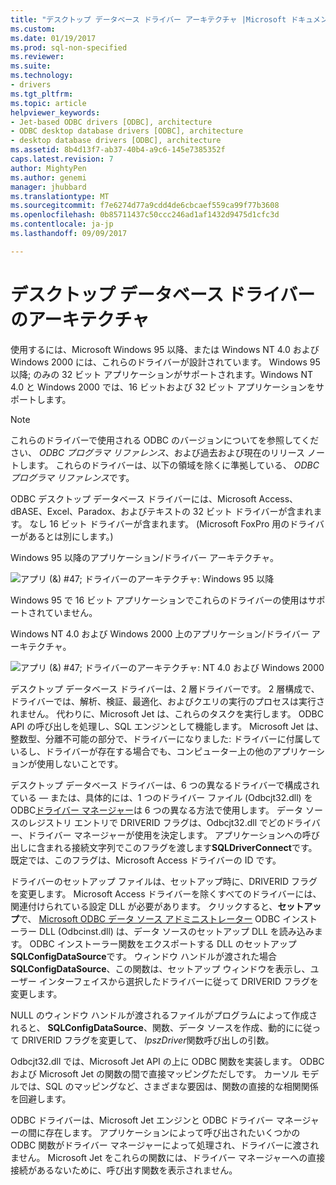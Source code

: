 ```yaml
---
title: "デスクトップ データベース ドライバー アーキテクチャ |Microsoft ドキュメント"
ms.custom: 
ms.date: 01/19/2017
ms.prod: sql-non-specified
ms.reviewer: 
ms.suite: 
ms.technology:
- drivers
ms.tgt_pltfrm: 
ms.topic: article
helpviewer_keywords:
- Jet-based ODBC drivers [ODBC], architecture
- ODBC desktop database drivers [ODBC], architecture
- desktop database drivers [ODBC], architecture
ms.assetid: 8b4d13f7-ab37-40b4-a9c6-145e7385352f
caps.latest.revision: 7
author: MightyPen
ms.author: genemi
manager: jhubbard
ms.translationtype: MT
ms.sourcegitcommit: f7e6274d77a9cdd4de6cbcaef559ca99f77b3608
ms.openlocfilehash: 0b85711437c50ccc246ad1af1432d9475d1cfc3d
ms.contentlocale: ja-jp
ms.lasthandoff: 09/09/2017

---
```

# <a name="desktop-database-drivers-architecture"></a>デスクトップ データベース ドライバーのアーキテクチャ
使用するには、Microsoft Windows 95 以降、または Windows NT 4.0 および Windows 2000 には、これらのドライバーが設計されています。 Windows 95 以降; のみの 32 ビット アプリケーションがサポートされます。Windows NT 4.0 と Windows 2000 では、16 ビットおよび 32 ビット アプリケーションをサポートします。  
  
> [!NOTE]  
>  これらのドライバーで使用される ODBC のバージョンについてを参照してください、 *ODBC プログラマ リファレンス*、および過去および現在のリリース ノートします。 これらのドライバーは、以下の領域を除くに準拠している、 *ODBC プログラマ リファレンス*です。  
  
 ODBC デスクトップ データベース ドライバーには、Microsoft Access、dBASE、Excel、Paradox、およびテキストの 32 ビット ドライバーが含まれます。 なし 16 ビット ドライバーが含まれます。 (Microsoft FoxPro 用のドライバーがあるとは別にします。)  
  
 Windows 95 以降のアプリケーション/ドライバー アーキテクチャ。  
  
 ![アプリ (&) #47; ドライバーのアーキテクチャ: Windows 95 以降](../../odbc/microsoft/media/odbcjetarch1.gif "ODBCJetArch1")  
  
 Windows 95 で 16 ビット アプリケーションでこれらのドライバーの使用はサポートされていません。  
  
 Windows NT 4.0 および Windows 2000 上のアプリケーション/ドライバー アーキテクチャ。  
  
 ![アプリ (&) #47; ドライバーのアーキテクチャ: NT 4.0 および Windows 2000](../../odbc/microsoft/media/odbcjetarch2.gif "ODBCJetArch2")  
  
 デスクトップ データベース ドライバーは、2 層ドライバーです。 2 層構成で、ドライバーでは、解析、検証、最適化、およびクエリの実行のプロセスは実行されません。 代わりに、Microsoft Jet は、これらのタスクを実行します。 ODBC API の呼び出しを処理し、SQL エンジンとして機能します。 Microsoft Jet は、整数型、分離不可能の部分で、ドライバーになりました: ドライバーに付属しているし、ドライバーが存在する場合でも、コンピューター上の他のアプリケーションが使用しないことです。  
  
 デスクトップ データベース ドライバーは、6 つの異なるドライバーで構成されている — または、具体的には、1 つのドライバー ファイル (Odbcjt32.dll) を ODBC[ドライバー マネージャー](../../odbc/reference/the-driver-manager.md)は 6 つの異なる方法で使用します。 データ ソースのレジストリ エントリで DRIVERID フラグは、Odbcjt32.dll でどのドライバー、ドライバー マネージャーが使用を決定します。 アプリケーションへの呼び出しに含まれる接続文字列でこのフラグを渡します**SQLDriverConnect**です。 既定では、このフラグは、Microsoft Access ドライバーの ID です。  
  
 ドライバーのセットアップ ファイルは、セットアップ時に、DRIVERID フラグを変更します。 Microsoft Access ドライバーを除くすべてのドライバーには、関連付けられている設定 DLL が必要があります。 クリックすると、**セットアップ**で、 [Microsoft ODBC データ ソース アドミニストレーター](../../odbc/admin/odbc-data-source-administrator.md) ODBC インストーラー DLL (Odbcinst.dll) は、データ ソースのセットアップ DLL を読み込みます。 ODBC インストーラー関数をエクスポートする DLL のセットアップ**SQLConfigDataSource**です。 ウィンドウ ハンドルが渡された場合**SQLConfigDataSource**、この関数は、セットアップ ウィンドウを表示し、ユーザー インターフェイスから選択したドライバーに従って DRIVERID フラグを変更します。  
  
 NULL のウィンドウ ハンドルが渡されるファイルがプログラムによって作成されると、 **SQLConfigDataSource**、関数、データ ソースを作成、動的にに従って DRIVERID フラグを変更して、 *lpszDriver*関数呼び出しの引数。  
  
 Odbcjt32.dll では、Microsoft Jet API の上に ODBC 関数を実装します。 ODBC および Microsoft Jet の関数の間で直接マッピングただしです。 カーソル モデルでは、SQL のマッピングなど、さまざまな要因は、関数の直接的な相関関係を回避します。  
  
 ODBC ドライバーは、Microsoft Jet エンジンと ODBC ドライバー マネージャーの間に存在します。 アプリケーションによって呼び出されたいくつかの ODBC 関数がドライバー マネージャーによって処理され、ドライバーに渡されません。 Microsoft Jet をこれらの関数には、ドライバー マネージャーへの直接接続があるないために、呼び出す関数を表示されません。
